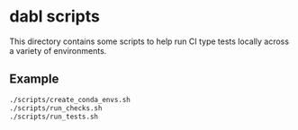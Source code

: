 # dabl scripts

This directory contains some scripts to help run CI type tests locally across a variety of environments.

## Example

```sh
./scripts/create_conda_envs.sh
./scripts/run_checks.sh
./scripts/run_tests.sh
```
